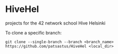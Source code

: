 # HiveHel
projects for the 42 network school Hive Helsinki

To clone a specific branch:
```
git clone --single-branch --branch <branch_name> https://github.com/patsastus/HiveHel <local_dir>
```
